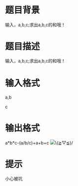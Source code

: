 # 

 
 # 题目背景 
<p>输入，a,b,c;求出a,b,c的和哦！</p> 

 
 # 题目描述 
<p><span style="line-height: 20.8px;">输入，a,b,c;求出a,b,c的和哦！</span></p> 

 
 # 输入格式 
<p>a,b</p>

<p>c&nbsp;</p> 

 
 # 输出格式 
<p>a*b*c-(a/b/c)+a+b+c&nbsp;<img src="/source/joyoi/tyvj-4807/img/aHR0cDovL3d3dy5qb3lvaS5jbi9wcm9ibGVtL3R5dmotNDgwNy9maWxlOi8vL0M6XFVzZXJzXEFETUlOSX4xXEFwcERhdGFcTG9jYWxMb3dcQmFpZHVcQkFJRFVQfjFcQWNjb3VudFxDT01NT05-MVxDVVNUT01-MVxSRUNPTU1-MVw3MkNBQjN-MS5QTkc=.PNG" />\(≧▽≦)/</p> 

 
 # 提示 
<p>小心被坑</p> 
